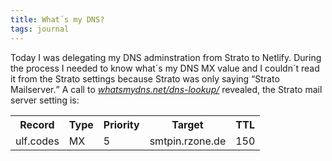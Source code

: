 ```yaml
---
title: What´s my DNS?
tags: journal
---
```

Today I was delegating my DNS adminstration from Strato to Netlify. During the process I needed to know what´s my DNS MX value and I couldn´t read it from the Strato settings because Strato was only saying <q>Strato Mailserver.</q>
A call to [<cite>whatsmydns.net/dns-lookup/</cite>](https://www.whatsmydns.net/dns-lookup/) revealed, the Strato mail server setting is:

<table class="no-so">
<tr><th>Record</th><th>Type</th><th>Priority</th><th>Target</th><th>TTL</th></tr>
<tr><td>ulf.codes</td><td>MX</td><td>5</td><td>smtpin.rzone.de</td><td>150</td></tr>
</table>


